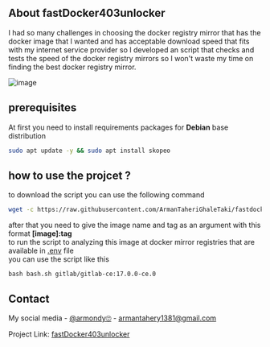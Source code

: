 <!-- ABOUT THE PROJECT -->

## About fastDocker403unlocker

I had so many challenges in choosing the docker registry mirror that has the docker image that I wanted and has acceptable download speed that fits with my internet service provider so I developed an script that checks and tests the speed of the docker registry mirrors so I won't waste my time on finding the best docker registry mirror.

![image](https://github.com/ArmanTaheriGhaleTaki/fastDocker403unlocker/assets/88885103/f54e9e63-4c04-4ab6-8a09-920ce71eeedb)

<!-- GETTING STARTED -->

##  prerequisites
   At first you need to install requirements packages for **Debian** base distribution
``` sh    
sudo apt update -y && sudo apt install skopeo
```
## how to use the projcet ?
to download the script you can use the following command 
```sh
wget -c https://raw.githubusercontent.com/ArmanTaheriGhaleTaki/fastdocker403unlocker/main/bash.sh
```
after that you need to give the image name and tag as an argument with this format **[image]:tag**     
to run the script to analyzing this image at docker mirror registries that are available in [.env](https://raw.githubusercontent.com/ArmanTaheriGhaleTaki/fastDocker403unlocker/main/.env) file   
you can use  the script like this 
```
bash bash.sh gitlab/gitlab-ce:17.0.0-ce.0
```

## Contact

My social media - [@armondy🙄](https://twitter.com/taherighaletaki) - armantahery1381@gmail.com

Project Link: [fastDocker403unlocker](https://github.com/ArmanTaheriGhaleTaki/fastDocker403unlocker)

